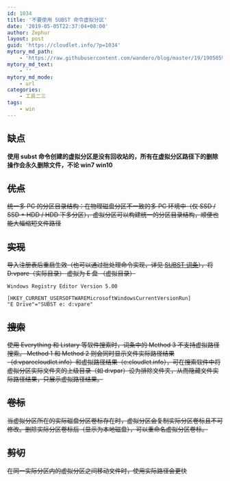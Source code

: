 ```yaml
---
id: 1034
title: '不要使用 SUBST 命令虚拟分区'
date: '2019-05-05T22:37:04+08:00'
author: Zephur
layout: post
guid: 'https://cloudlet.info/?p=1034'
mytory_md_path:
    - 'https://raw.githubusercontent.com/wandero/blog/master/19/190505%20%E4%B8%8D%E8%A6%81%E4%BD%BF%E7%94%A8%20SUBST%20%E5%91%BD%E4%BB%A4%E8%99%9A%E6%8B%9F%E5%88%86%E5%8C%BA.md'
mytory_md_text:
    - ''
mytory_md_mode:
    - url
categories:
    - 工具二三
tags:
    - win
---
```


## 缺点

**使用 subst 命令创建的虚拟分区是没有回收站的，所有在虚拟分区路径下的删除操作会永久删除文件，不论 win7 win10**

<!-- more -->

## <del>优点</del>

<del>统一多 PC 的分区目录结构：在物理磁盘分区不一致的多 PC 环境中（仅 SSD / SSD + HDD / HDD 下多分区），虚拟分区可以构建统一的分区目录结构，顺便也能大幅缩短文件路径</del>

## <del>实现</del>

<del>导入注册表后重启生效（也可以通过批处理命令实现，详见 [SUBST 词条](https://en.wikipedia.org/wiki/SUBST)），将 D:vpare（实际目录） 虚拟为 E 盘 （虚拟目录）</del>

```
Windows Registry Editor Version 5.00

[HKEY_CURRENT_USERSOFTWAREMicrosoftWindowsCurrentVersionRun]
"E Drive"="SUBST e: d:vpare"
```

## <del>搜索</del>

<del>使用 Everything 和 Listary 等软件搜索时，词条中的 Method 3 不支持虚拟路径搜索。 Method 1 和 Method 2 则会同时显示文件实际路径结果（d:vparecloudlet.info）和虚拟路径结果（e:cloudlet.info），可在搜索软件中将虚拟分区实际文件夹的上级目录（如 d:vpar）设为排除文件夹，从而隐藏文件实际路径结果，只展示虚拟路径结果。</del>

## <del>卷标</del>

<del>当虚拟分区所在的实际磁盘分区卷标存在时，虚拟分区会复制实际分区卷标且不可修改。删除实际分区卷标后（显示为本地磁盘），可以重命名虚拟分区卷标。</del>

## <del>剪切</del>

<del>在同一实际分区内的虚拟分区之间移动文件时，使用实际路径会更快</del>